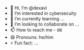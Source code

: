 - 👋 Hi, I’m @dexavi
- 👀 I’m interested in cybersecuity
- 🌱 I’m currently learning ...
- 💞️ I’m looking to collaborate on ...
- 📫 How to reach me - dé
- 😄 Pronouns: he/him
- ⚡ Fun fact: ...

<!---
dexavi/dexavi is a ✨ special ✨ repository because its `README.md` (this file) appears on your GitHub profile.
You can click the Preview link to take a look at your changes.
--->
